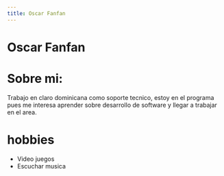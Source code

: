 ```yaml
---
title: Oscar Fanfan
---
```


# Oscar Fanfan

# Sobre mi:
Trabajo en claro dominicana como soporte tecnico, estoy en el programa pues me interesa aprender sobre desarrollo de software y llegar a trabajar en el area.

# hobbies
- Video juegos 
- Escuchar musica
